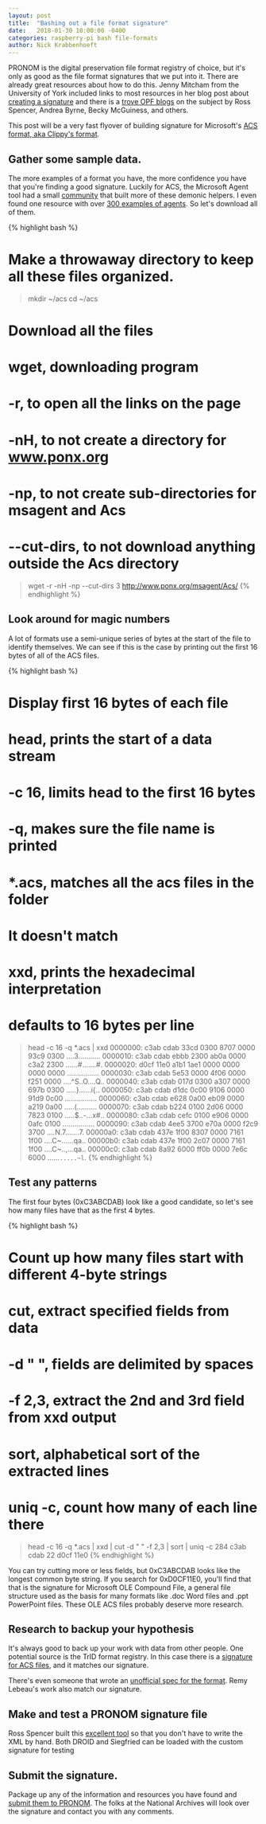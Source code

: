 ```yaml
---
layout: post
title:  "Bashing out a file format signature"
date:   2018-01-30 10:00:00 -0400
categories: raspberry-pi bash file-formats
author: Nick Krabbenhoeft
---
```


PRONOM is the digital preservation file format registry of choice, but it's only as good as the file format signatures that we put into it. There are already great resources about how to do this. Jenny Mitcham from the University of York included links to most resources in her blog post about [creating a signature](http://digital-archiving.blogspot.com/2016/08/my-first-file-format-signature.html) and there is a [trove OPF blogs](http://openpreservation.org/knowledge/blogs/topic/format-identification/) on the subject by Ross Spencer, Andrea Byrne, Becky McGuiness, and others.

This post will be a very fast flyover of building signature for Microsoft's [ACS format, aka Clippy's format](https://en.wikipedia.org/wiki/Office_Assistant).

## Gather some sample data.

The more examples of a format you have, the more confidence you have that you're finding a good signature. Luckily for ACS, the Microsoft Agent tool had a small [community](http://msagentring.org/) that built more of these demonic helpers. I even found one resource with over [300 examples of agents](http://www.ponx.org/msagent/Acs/). So let's download all of them.

{% highlight bash %}
# Make a throwaway directory to keep all these files organized.
> mkdir ~/acs
> cd ~/acs

# Download all the files
# wget, downloading program
# -r, to open all the links on the page
# -nH, to not create a directory for www.ponx.org
# -np, to not create sub-directories for msagent and Acs
# --cut-dirs, to not download anything outside the Acs directory

> wget -r -nH -np --cut-dirs 3 http://www.ponx.org/msagent/Acs/
{% endhighlight %}

## Look around for magic numbers
A lot of formats use a semi-unique series of bytes at the start of the file to identify themselves. We can see if this is the case by printing out the first 16 bytes of all of the ACS files.

{% highlight bash %}
# Display first 16 bytes of each file
# head, prints the start of a data stream
# -c 16, limits head to the first 16 bytes
# -q, makes sure the file name is printed
# *.acs, matches all the acs files in the folder
# It doesn't match

# xxd, prints the hexadecimal interpretation
# defaults to 16 bytes per line

> head -c 16 -q *.acs | xxd
0000000: c3ab cdab 33cd 0300 8707 0000 93c9 0300  ....3...........
0000010: c3ab cdab ebbb 2300 ab0a 0000 c3a2 2300  ......#.......#.
0000020: d0cf 11e0 a1b1 1ae1 0000 0000 0000 0000  ................
0000030: c3ab cdab 5e53 0000 4f06 0000 f251 0000  ....^S..O....Q..
0000040: c3ab cdab 017d 0300 a307 0000 697b 0300  .....}......i{..
0000050: c3ab cdab d1dc 0c00 9106 0000 91d9 0c00  ................
0000060: c3ab cdab e628 0a00 eb09 0000 a219 0a00  .....(..........
0000070: c3ab cdab b224 0100 2d06 0000 7823 0100  .....$..-...x#..
0000080: c3ab cdab cefc 0100 e906 0000 0afc 0100  ................
0000090: c3ab cdab 4ee5 3700 e70a 0000 f2c9 3700  ....N.7.......7.
00000a0: c3ab cdab 437e 1f00 8307 0000 7161 1f00  ....C~......qa..
00000b0: c3ab cdab 437e 1f00 2c07 0000 7161 1f00  ....C~..,...qa..
00000c0: c3ab cdab 8a92 6000 ff0b 0000 7e6c 6000  ......`.....~l`.
{% endhighlight %}


## Test any patterns

The first four bytes (0xC3ABCDAB) look like a good candidate, so let's see how many files have that as the first 4 bytes.

{% highlight bash %}
# Count up how many files start with different 4-byte strings
# cut, extract specified fields from data
# -d " ", fields are delimited by spaces
# -f 2,3, extract the 2nd and 3rd field from xxd output

# sort, alphabetical sort of the extracted lines

# uniq -c, count how many of each line there

> head -c 16 -q *.acs | xxd | cut -d " " -f 2,3 | sort | uniq -c
284 c3ab cdab
22 d0cf 11e0
{% endhighlight %}

You can try cutting more or less fields, but 0xC3ABCDAB looks like the longest common byte string. If you search for 0xD0CF11E0, you'll find that that is the signature for Microsoft OLE Compound File, a general file structure used as the basis for many formats like .doc Word files and .ppt PowerPoint files. These OLE ACS files probably deserve more research.

## Research to backup your hypothesis

It's always good to back up your work with data from other people. One potential source is the TrID format registry. In this case there is a [signature for ACS files](https://github.com/digipres/digipres.github.io/blob/master/_sources/registries/trid/triddefs_xml/ms-acs.trid.xml), and it matches our signature.

There's even someone that wrote an [unofficial spec for the format](http://fileformats.lebeausoftware.org/). Remy Lebeau's work also match our signature.

## Make and test a PRONOM signature file 

Ross Spencer built this [excellent tool](http://www.nationalarchives.gov.uk/pronom/sigdev/index.htm) so that you don't have to write the XML by hand. Both DROID and Siegfried can be loaded with the custom signature for testing

## Submit the signature.

Package up any of the information and resources you have found and [submit them to PRONOM](https://www.nationalarchives.gov.uk/contact-us/submit-information-for-pronom/). The folks at the National Archives will look over the signature and contact you with any comments.